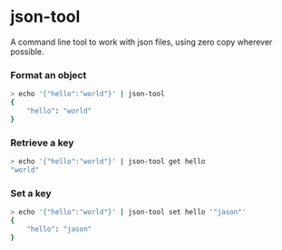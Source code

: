 # json-tool
A command line tool to work with json files, using zero copy wherever possible.

### Format an object

```bash
> echo '{"hello":"world"}' | json-tool
{
    "hello": "world"
}
```
### Retrieve a key

```bash
> echo '{"hello":"world"}' | json-tool get hello
"world"
```
### Set a key

```bash
> echo '{"hello":"world"}' | json-tool set hello '"jason"'
{
    "hello": "jason"
}
```